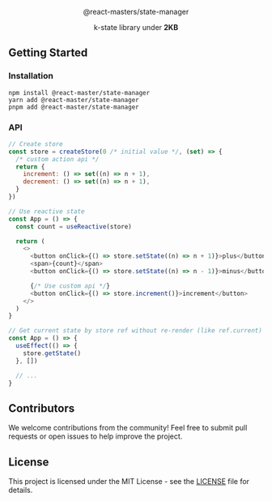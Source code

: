 <p align="center">@react-masters/state-manager</p>
<p align="center">k-state library under <b>2KB</b></p>

## Getting Started

### Installation

```console
npm install @react-master/state-manager
yarn add @react-master/state-manager
pnpm add @react-master/state-manager
```

### API

```js
// Create store
const store = createStore(0 /* initial value */, (set) => {
  /* custom action api */
  return {
    increment: () => set((n) => n + 1),
    decrement: () => set((n) => n + 1),
  }
})

// Use reactive state
const App = () => {
  const count = useReactive(store)

  return (
    <>
      <button onClick={() => store.setState((n) => n + 1)}>plus</button>
      <span>{count}</span>
      <button onClick={() => store.setState((n) => n - 1)}>minus</button>

      {/* Use custom api */}
      <button onClick={() => store.increment()}>increment</button>
    </>
  )
}

// Get current state by store ref without re-render (like ref.current)
const App = () => {
  useEffect(() => {
    store.getState()
  }, [])

  // ...
}
```

## Contributors

We welcome contributions from the community! Feel free to submit pull requests or open issues to help improve the project.

## License

This project is licensed under the MIT License - see the [LICENSE](./LICENSE) file for details.
